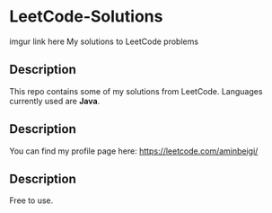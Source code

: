 # LeetCode-Solutions
imgur link here
My solutions to LeetCode problems
## Description
This repo contains some of my solutions from LeetCode.
Languages currently used are <b>Java</b>.
## Description
You can find my profile page here:
https://leetcode.com/aminbeigi/
## Description
Free to use.
